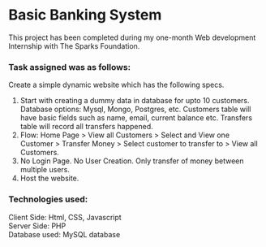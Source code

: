 # Basic Banking System

This project has been completed during my one-month Web development Internship with The Sparks Foundation.

### Task assigned was as follows:

Create a simple dynamic website which has the following specs.
1. Start with creating a dummy data in database for upto 10 customers. Database options: Mysql, Mongo, Postgres, etc. Customers table will have basic fields such as name, email, current balance etc. Transfers table will record all transfers happened.
2. Flow: Home Page > View all Customers > Select and View one Customer > Transfer Money > Select customer to transfer to > View all Customers.
3. No Login Page. No User Creation. Only transfer of money between multiple users.
4. Host the website.

### Technologies used:

Client Side: Html, CSS, Javascript<br>
Server Side: PHP<br>
Database used: MySQL database<br>
